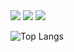 <img src="https://img.shields.io/badge/php-8101f8?style=flat-square&logo=php&logoColor=white" style="height : auto;"/>
<img src="https://img.shields.io/badge/php-8101f8?style=flat-square&logo=php&logoColor=white" style="height : auto;"/>
<img src="https://img.shields.io/badge/php-8101f8?style=flat-square&logo=php&logoColor=white" style="height : auto;"/>


![Top Langs](https://github-readme-stats.vercel.app/api/top-langs/?username=qnlnp&layout=compact)

<!--
<img src="https://img.shields.io/badge/텍스트-색상?style=flat-square&logo=simpleicons_텍스트&logoColor=색상" style="height : auto;"/>
-->


<!--
**qnlnp/qnlnp** is a ✨ _special_ ✨ repository because its `README.md` (this file) appears on your GitHub profile.

Here are some ideas to get you started:

- 🔭 I’m currently working on ...
- 🌱 I’m currently learning ...
- 👯 I’m looking to collaborate on ...
- 🤔 I’m looking for help with ...
- 💬 Ask me about ...
- 📫 How to reach me: ...
- 😄 Pronouns: ...
- ⚡ Fun fact: ...
-->

